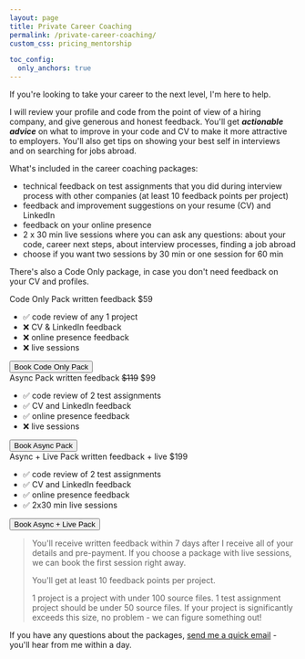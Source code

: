 ```yaml
---
layout: page
title: Private Career Coaching
permalink: /private-career-coaching/
custom_css: pricing_mentorship

toc_config:
  only_anchors: true
---
```


If you're looking to take your career to the next level, I'm here to help.

I will review your profile and code from the point of view of a hiring company, and give generous and honest feedback.
You'll get **_actionable advice_** on what to improve in your code and CV to make it more attractive to employers.
You'll also get tips on showing your best self in interviews and on searching for jobs abroad.

What's included in the career coaching packages:
- technical feedback on test assignments that you did during interview process with other companies (at least 10
feedback points per project)
- feedback and improvement suggestions on your resume (CV) and LinkedIn
- feedback on your online presence
- 2 x 30 min live sessions where you can ask any questions: about your code, career next steps, about interview
processes, finding a job abroad
- choose if you want two sessions by 30 min or one session for 60 min

There's also a Code Only package, in case you don't need feedback on your CV and profiles.

<div id="pricing">
  <div class="price_card alpha">
    <div class="pack_header">
      <span class="pack_name">Code Only Pack</span>
      <span class="pack_description">written feedback</span>
      <span class="pack_price">$59</span>
    </div>
    <ul class="pack_features">
      <li>✅ code review of any 1 project</li>
      <li>❌ CV & LinkedIn feedback</li>
      <li>❌ online presence feedback</li>
      <li>❌ live sessions</li>
    </ul>
    <!-- 'mailto:hello@hybridcattt.com?subject=Hello,%20I%20want%20to%20book%20the%20Code%20Only%20Package' -->
    <button class="pack_button" data-goatcounter-click="Book Code Only Pack"
      onclick="window.open('https://docs.google.com/forms/d/e/1FAIpQLSe4rSvymxZvizaDIKbu8icQJ4nnKnQJcAAVy6EmRD80_PvDxQ/viewform?usp=sf_link','_blank')">Book
      Code Only Pack</button>
  </div>
  <div class="price_card bravo">
    <div class="pack_header">
      <span class="pack_name">Async Pack</span>
      <span class="pack_description">written feedback</span>
      <span class="pack_price"><del>$119</del> $99</span>
    </div>
    <ul class="pack_features">
      <li>✅ code review of 2 test assignments</li>
      <li>✅ CV and LinkedIn feedback</li>
      <li>✅ online presence feedback</li>
      <li>❌ live sessions</li>
    </ul>
    <!-- 'mailto:hello@hybridcattt.com?subject=Hello,%20I%20want%20to%20book%20the%20Async%20Package' -->
    <button class="pack_button" data-goatcounter-click="Book Async Pack"
      onclick="window.open('https://docs.google.com/forms/d/e/1FAIpQLSe4rSvymxZvizaDIKbu8icQJ4nnKnQJcAAVy6EmRD80_PvDxQ/viewform?usp=sf_link','_blank')">Book
      Async Pack</button>
  </div>

  <div class="price_card bravo">
    <div class="pack_header">
      <span class="pack_name">Async + Live Pack</span>
      <span class="pack_description">written feedback + live</span>
      <span class="pack_price">$199</span>
    </div>
    <ul class="pack_features">
      <li>✅ code review of 2 test assignments</li>
      <li>✅ CV and LinkedIn feedback</li>
      <li>✅ online presence feedback</li>
      <li>✅ 2x30 min live sessions</li>
    </ul>
    <!-- 'mailto:hello@hybridcattt.com?subject=Hello,%20I%20want%20to%20book%20the%20Async+Live%20Package' -->
    <button class="pack_button" data-goatcounter-click="Book Async + Live Pack"
      onclick="window.open('https://docs.google.com/forms/d/e/1FAIpQLSe4rSvymxZvizaDIKbu8icQJ4nnKnQJcAAVy6EmRD80_PvDxQ/viewform?usp=sf_link','_blank')">Book
      Async + Live Pack</button>
  </div>
</div>

<blockquote>
You'll receive written feedback within 7 days after I receive all of your details and pre-payment.
If you choose a package with live sessions, we can book the first session right away.

You'll get at least 10 feedback points per project.

1 project is a project with under 100 source files. 1 test assignment project should be under 50 source files.
If your project is significantly exceeds this size, no problem - we can figure something out!
</blockquote>

If you have any questions about the packages, [send me a quick
email](mailto:hello@hybridcattt.com?subject=Question%20about%20Career%20Packages%20) - you'll hear from me within a day.
